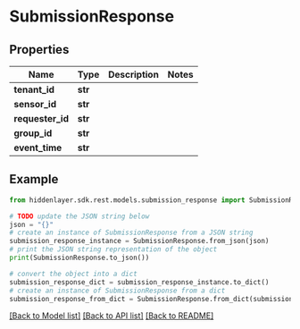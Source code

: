 # SubmissionResponse


## Properties

Name | Type | Description | Notes
------------ | ------------- | ------------- | -------------
**tenant_id** | **str** |  | 
**sensor_id** | **str** |  | 
**requester_id** | **str** |  | 
**group_id** | **str** |  | 
**event_time** | **str** |  | 

## Example

```python
from hiddenlayer.sdk.rest.models.submission_response import SubmissionResponse

# TODO update the JSON string below
json = "{}"
# create an instance of SubmissionResponse from a JSON string
submission_response_instance = SubmissionResponse.from_json(json)
# print the JSON string representation of the object
print(SubmissionResponse.to_json())

# convert the object into a dict
submission_response_dict = submission_response_instance.to_dict()
# create an instance of SubmissionResponse from a dict
submission_response_from_dict = SubmissionResponse.from_dict(submission_response_dict)
```
[[Back to Model list]](../README.md#documentation-for-models) [[Back to API list]](../README.md#documentation-for-api-endpoints) [[Back to README]](../README.md)


